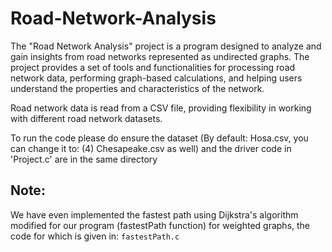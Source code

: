 # Road-Network-Analysis

<p>The "Road Network Analysis" project is a program designed to analyze and gain insights from road networks represented as undirected graphs. The project provides a set of tools and functionalities for processing road network data, performing graph-based calculations, and helping users understand the properties and characteristics of the network.

Road network data is read from a CSV file, providing flexibility in working with different road network datasets.
</p>

<p>To run the code please do ensure the dataset (By default: Hosa.csv, you can change it to: (4) Chesapeake.csv as well) and the driver code in 'Project.c' are in the same directory</p>

<h2>Note:</h2>

We have even implemented the fastest path using Dijkstra's algorithm modified for our program (fastestPath function) for weighted graphs, the code for which is given in: `fastestPath.c` 
